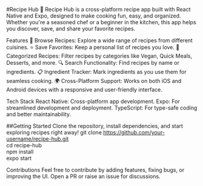 #Recipe Hub 🍳
Recipe Hub is a cross-platform recipe app built with React Native and Expo, designed to make cooking fun, easy, and organized. Whether you're a seasoned chef or a beginner in the kitchen, this app helps you discover, save, and share your favorite recipes.

Features
📖 Browse Recipes: Explore a wide range of recipes from different cuisines.
⭐ Save Favorites: Keep a personal list of recipes you love.
🥗 Categorized Recipes: Filter recipes by categories like Vegan, Quick Meals, Desserts, and more.
🔍 Search Functionality: Find recipes by name or ingredients.
📋 Ingredient Tracker: Mark ingredients as you use them for seamless cooking.
🌍 Cross-Platform Support: Works on both iOS and Android devices with a responsive and user-friendly interface.

Tech Stack
React Native: Cross-platform app development.
Expo: For streamlined development and deployment.
TypeScript: For type-safe coding and better maintainability.

##Getting Started
Clone the repository, install dependencies, and start exploring recipes right away!
git clone https://github.com/your-username/recipe-hub.git  
cd recipe-hub  
npm install  
expo start  

Contributions
Feel free to contribute by adding features, fixing bugs, or improving the UI. Open a PR or raise an issue for discussions.